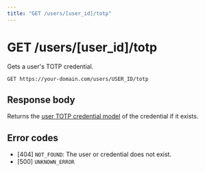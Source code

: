 ```yaml
---
title: "GET /users/[user_id]/totp"
---
```


# GET /users/[user_id]/totp

Gets a user's TOTP credential.

```
GET https://your-domain.com/users/USER_ID/totp
```

## Response body

Returns the [user TOTP credential model](/api-reference/rest/models/user-totp-credential) of the credential if it exists.

## Error codes

- [404] `NOT_FOUND`: The user or credential does not exist.
- [500] `UNKNOWN_ERROR`
